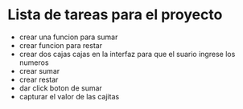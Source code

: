 # Lista de tareas para el proyecto

- crear una funcion para sumar
- crear funcion para restar
- crear dos cajas cajas en la interfaz para que el suario ingrese los numeros
- crear sumar
- crear restar
- dar click boton de sumar
- capturar el valor de las cajitas
